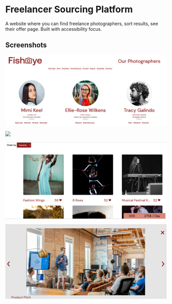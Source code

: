 <h1>Freelancer Sourcing Platform</h1>
A website where you can find freelance photographers, sort results, see their offer page. Built with accessibility focus.
<h2>Screenshots</h2>

![](https://github.com/lukablasi/FreelancerSourcingPlatform/blob/master/screenshots/mainpage.PNG)

![](https://github.com/lukablasi/FreelancerSourcingPlatform/blob/master/screenshots/singlepage.PNG)

![](https://github.com/lukablasi/FreelancerSourcingPlatform/blob/master/screenshots/gallery.PNG)

![](https://github.com/lukablasi/FreelancerSourcingPlatform/blob/master/screenshots/modalbox.PNG)

